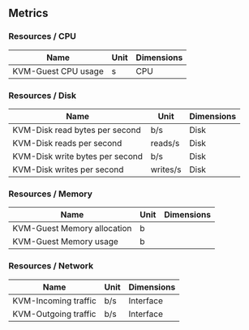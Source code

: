 ## Metrics

### Resources / CPU 

| Name | Unit | Dimensions |
|------|------|------------|
| KVM-Guest CPU usage | s | CPU |

### Resources / Disk 

| Name | Unit | Dimensions |
|------|------|------------|
| KVM-Disk read bytes per second | b/s | Disk |
| KVM-Disk reads per second | reads/s | Disk |
| KVM-Disk write bytes per second | b/s | Disk |
| KVM-Disk writes per second | writes/s | Disk |

### Resources / Memory 

| Name | Unit | Dimensions |
|------|------|------------|
| KVM-Guest Memory allocation | b |  |
| KVM-Guest Memory usage | b |  |

### Resources / Network 

| Name | Unit | Dimensions |
|------|------|------------|
| KVM-Incoming traffic | b/s | Interface |
| KVM-Outgoing traffic | b/s | Interface |

